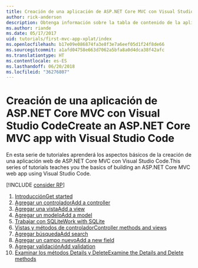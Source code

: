 ```yaml
---
title: Creación de una aplicación de ASP.NET Core MVC con Visual Studio Code
author: rick-anderson
description: Obtenga información sobre la tabla de contenido de la aplicación de MVC de ASP.NET Core con el este tutorial de Visual Studio Code.
ms.author: riande
ms.date: 05/17/2017
uid: tutorials/first-mvc-app-xplat/index
ms.openlocfilehash: b17e09e086874fa3e8f3e7a6eef05d1f24f8de66
ms.sourcegitcommit: a1afd04758e663d7062a5bfa8a0d4dca38f42afc
ms.translationtype: HT
ms.contentlocale: es-ES
ms.lasthandoff: 06/20/2018
ms.locfileid: "36276807"
---
```

# <a name="create-an-aspnet-core-mvc-app-with-visual-studio-code"></a><span data-ttu-id="10ed8-103">Creación de una aplicación de ASP.NET Core MVC con Visual Studio Code</span><span class="sxs-lookup"><span data-stu-id="10ed8-103">Create an ASP.NET Core MVC app with Visual Studio Code</span></span>

<span data-ttu-id="10ed8-104">En esta serie de tutoriales aprenderá los aspectos básicos de la creación de una aplicación web de ASP.NET Core MVC con Visual Studio Code.</span><span class="sxs-lookup"><span data-stu-id="10ed8-104">This series of tutorials teaches you the basics of building an ASP.NET Core MVC web app using Visual Studio Code.</span></span> 

[!INCLUDE [consider RP](../../includes/razor.md)]

1. [<span data-ttu-id="10ed8-105">Introducción</span><span class="sxs-lookup"><span data-stu-id="10ed8-105">Get started</span></span>](xref:tutorials/first-mvc-app-xplat/start-mvc)
1. [<span data-ttu-id="10ed8-106">Agregar un controlador</span><span class="sxs-lookup"><span data-stu-id="10ed8-106">Add a controller</span></span>](xref:tutorials/first-mvc-app-xplat/adding-controller)
1. [<span data-ttu-id="10ed8-107">Agregar una vista</span><span class="sxs-lookup"><span data-stu-id="10ed8-107">Add a view</span></span>](xref:tutorials/first-mvc-app-xplat/adding-view)
1. [<span data-ttu-id="10ed8-108">Agregar un modelo</span><span class="sxs-lookup"><span data-stu-id="10ed8-108">Add a model</span></span>](xref:tutorials/first-mvc-app-xplat/adding-model)
1. [<span data-ttu-id="10ed8-109">Trabajar con SQLite</span><span class="sxs-lookup"><span data-stu-id="10ed8-109">Work with SQLite</span></span>](xref:tutorials/first-mvc-app-xplat/working-with-sql)
1. [<span data-ttu-id="10ed8-110">Vistas y métodos de controlador</span><span class="sxs-lookup"><span data-stu-id="10ed8-110">Controller methods and views</span></span>](xref:tutorials/first-mvc-app-xplat/controller-methods-views)
1. [<span data-ttu-id="10ed8-111">Agregar búsqueda</span><span class="sxs-lookup"><span data-stu-id="10ed8-111">Add search</span></span>](xref:tutorials/first-mvc-app-xplat/search)
1. [<span data-ttu-id="10ed8-112">Agregar un campo nuevo</span><span class="sxs-lookup"><span data-stu-id="10ed8-112">Add a new field</span></span>](xref:tutorials/first-mvc-app-xplat/new-field)
1. [<span data-ttu-id="10ed8-113">Agregar validación</span><span class="sxs-lookup"><span data-stu-id="10ed8-113">Add validation</span></span>](xref:tutorials/first-mvc-app-xplat/validation)
1. [<span data-ttu-id="10ed8-114">Examinar los métodos Details y Delete</span><span class="sxs-lookup"><span data-stu-id="10ed8-114">Examine the Details and Delete methods</span></span>](xref:tutorials/first-mvc-app/details)
